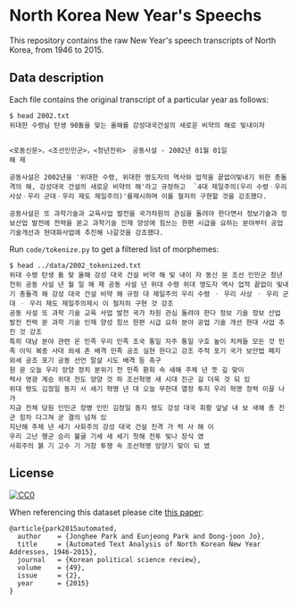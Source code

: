# North Korea New Year's Speechs

This repository contains the raw New Year's speech transcripts of North Korea, from 1946 to 2015.

## Data description

Each file contains the original transcript of a particular year as follows:

```
$ head 2002.txt
위대한 수령님 탄생 90돐을 맞는 올해를 강성대국건설의 새로운 비약의 해로 빛내이자


<로동신문>，<조선인민군>，<청년전위>　공동사설 - 2002년 01월 01일
해 제

공동사설은 2002년을 '위대한 수령, 위대한 영도자의 역사와 업적을 끝없이빛내기 위한 총돌격의 해, 강성대국 건설의 새로운 비약의 해'라고 규정하고  `4대 제일주의(우리 수령ㆍ우리 사상ㆍ우리 군대ㆍ우리 제도 제일주의)'를제시하며 이를 철저히 구현할 것을 강조했다.

공동사설은 또 과학기술과 교육사업 발전을 국가차원의 관심을 돌려야 한다면서 정보기술과 정보산업 발전에 전력을 쏟고 과학기술 인재 양성에 힘쓰는 한편 시급을 요하는 분야부터 공업 기술개선과 현대화사업에 추진해 나갈것을 강조했다.
```

Run `code/tokenize.py` to get a filtered list of morphemes:

```
$ head ../data/2002_tokenized.txt
위대 수령 탄생 돐 맞 올해 강성 대국 건설 비약 해 빛 내이 자 동신 문 조선 인민군 청년 전위 공동 사설 년 월 일 해 제 공동 사설 년 위대 수령 위대 영도자 역사 업적 끝없이 빛내 기 총돌격 해 강성 대국 건설 비약 해 규정 대 제일주의 우리 수령 ㆍ 우리 사상 ㆍ 우리 군대 ㆍ 우리 제도 제일주의제시 이 철저히 구현 것 강조
공동 사설 또 과학 기술 교육 사업 발전 국가 차원 관심 돌려야 한다 정보 기술 정보 산업 발전 전력 쏟 과학 기술 인재 양성 힘쓰 한편 시급 요하 분야 공업 기술 개선 현대 사업 추진 것 강조
특히 대남 분야 관련 온 민족 우리 민족 조국 통일 자주 통일 구호 높이 치켜들 모든 것 민족 이익 복종 사대 외세 존 배격 민족 공조 실현 한다고 강조 주적 포기 국가 보안법 폐지 외세 공조 포기 공동 선언 말살 시도 배격 등 촉구
원 문 오늘 우리 앙양 정치 분위기 전 민족 환희 속 새해 주체 년 뜻 깊 맞이
력사 영광 계승 위대 전도 양양 것 하 조선혁명 새 시대 진군 길 더욱 것 되 있
위대 령도 김정일 동지 서 세기 혁명 년 대 오늘 무한대 열정 투지 우리 혁명 정력 이끌 나가
지금 전체 당원 인민군 장병 인민 김정일 동지 령도 강성 대국 휘황 앞날 내 보 새해 총 진군 힘차 다그쳐 굳 결의 넘쳐 있
지난해 주체 년 세기 사회주의 강성 대국 건설 진격 가 력 사 해 이
우리 고난 행군 승리 불굴 기세 새 세기 첫해 전투 빛나 장식 였
사회주의 붉 기 고수 기 거창 투쟁 속 조선혁명 앙양기 맞이 되 였
```

## License

<p xmlns:dct="http://purl.org/dc/terms/">
  <a rel="license"
     href="http://creativecommons.org/publicdomain/zero/1.0/">
    <img src="http://i.creativecommons.org/p/zero/1.0/88x31.png" style="border-style: none;" alt="CC0" />
  </a>
</p>

When referencing this dataset please cite [this paper](http://www.dbpia.co.kr/Journal/ArticleDetail/NODE06388044):

```
@article{park2015automated,
  author    = {Jonghee Park and Eunjeong Park and Dong-joon Jo},
  title     = {Automated Text Analysis of North Korean New Year Addresses, 1946-2015},
  journal   = {Korean political science review},
  volume    = {49},
  issue     = {2},
  year      = {2015}
}
```
